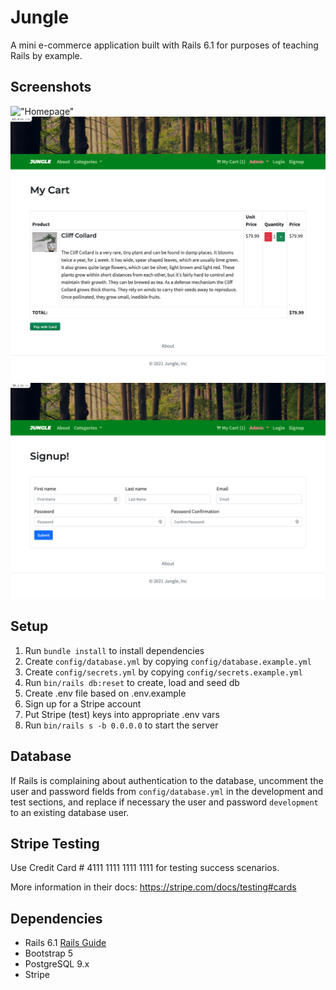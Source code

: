 # Jungle

A mini e-commerce application built with Rails 6.1 for purposes of teaching Rails by example.

## Screenshots

!["Homepage"](https://github.com/dustingrof/jungle-rails/blob/master/public/images/Jungle-Homepage.png?raw=true)
!["My Cart Page"](https://github.com/dustingrof/jungle-rails/blob/master/public/images/Jungle-MyCart.png?raw=true)
!["Signup Page"](https://github.com/dustingrof/jungle-rails/blob/master/public/images/Jungle-Signup.png?raw=true)

## Setup

1. Run `bundle install` to install dependencies
2. Create `config/database.yml` by copying `config/database.example.yml`
3. Create `config/secrets.yml` by copying `config/secrets.example.yml`
4. Run `bin/rails db:reset` to create, load and seed db
5. Create .env file based on .env.example
6. Sign up for a Stripe account
7. Put Stripe (test) keys into appropriate .env vars
8. Run `bin/rails s -b 0.0.0.0` to start the server

## Database

If Rails is complaining about authentication to the database, uncomment the user and password fields from `config/database.yml` in the development and test sections, and replace if necessary the user and password `development` to an existing database user.

## Stripe Testing

Use Credit Card # 4111 1111 1111 1111 for testing success scenarios.

More information in their docs: <https://stripe.com/docs/testing#cards>

## Dependencies

- Rails 6.1 [Rails Guide](http://guides.rubyonrails.org/v6.1/)
- Bootstrap 5
- PostgreSQL 9.x
- Stripe
